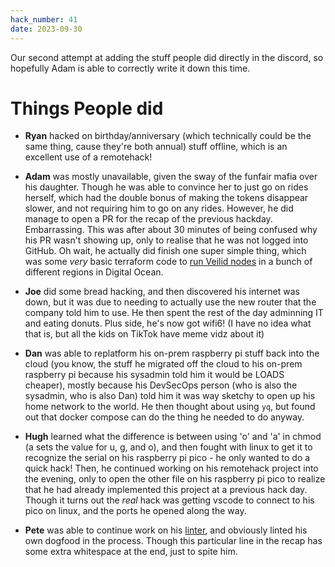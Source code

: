 ```yaml
---
hack_number: 41
date: 2023-09-30
---
```


Our second attempt at adding the stuff people did directly in the discord, so hopefully Adam is able to correctly write it down this time.

# Things People did

- **Ryan** hacked on birthday/anniversary (which technically could be the same thing, cause they're both annual) stuff offline, which is an excellent use of a remotehack!

- **Adam** was mostly unavailable, given the sway of the funfair mafia over his daughter. Though he was able to convince her to just go on rides herself, which had the double bonus of making the tokens disappear slower, and not requiring him to go on any rides. However, he did manage to open a PR for the recap of the previous hackday. Embarrassing. This was after about 30 minutes of being confused why his PR wasn't showing up, only to realise that he was not logged into GitHub. Oh wait, he actually did finish one super simple thing, which was some _very_ basic terraform code to [run Veilid nodes](https://github.com/lpmi-13/veilid-terraform-digitalocean/) in a bunch of different regions in Digital Ocean.

- **Joe** did some bread hacking, and then discovered his internet was down, but it was due to needing to actually use the new router that the company told him to use. He then spent the rest of the day adminning IT and eating donuts. Plus side, he's now got wifi6! (I have no idea what that is, but all the kids on TikTok have meme vidz about it)

- **Dan** was able to replatform his on-prem raspberry pi stuff back into the cloud (you know, the stuff he migrated off the cloud to his on-prem raspberry pi because his sysadmin told him it would be LOADS cheaper), mostly because his DevSecOps person (who is also the sysadmin, who is also Dan) told him it was way sketchy to open up his home network to the world. He then thought about using `yq`, but found out that docker compose can do the thing he needed to do anyway.

- **Hugh** learned what the difference is between using 'o' and 'a' in chmod (a sets the value for u, g, and o), and then fought with linux to get it to recognize the serial on his raspberry pi pico - he only wanted to do a quick hack! Then, he continued working on his remotehack project into the evening, only to open the other file on his raspberry pi pico to realize that he had already implemented this project at a previous hack day. Though it turns out the _real_ hack was getting vscode to connect to his pico on linux, and the ports he opened along the way.

- **Pete** was able to continue work on his [linter](https://github.com/peterjwest/unlinted), and obviously linted his own dogfood in the process. Though this particular line in the recap has some extra whitespace at the end, just to spite him.               
